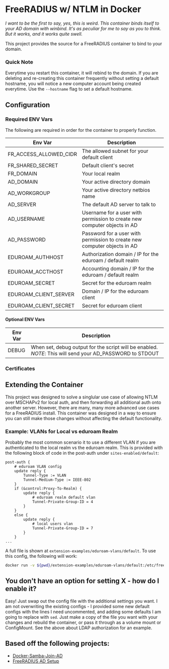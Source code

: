 # FreeRADIUS w/ NTLM in Docker

_I want to be the first to say, yes, this is weird. This container binds itself to your AD domain with winbind. It's as peculiar for me to say as you to think. But it works, and it works quite swell._

This project provides the source for a FreeRADIUS container to bind to your domain.

### Quick Note

Everytime you restart this container, it will rebind to the domain. If you are deleting and re-creating this container frequently without setting a default hostname, you will notice a new computer account being created everytime. Use the `--hostname` flag to set a default hostname.

## Configuration

### Required ENV Vars

The following are required in order for the container to properly function.

| Env Var | Description |
| ------- | ----------- |
| FR_ACCESS_ALLOWED_CIDR | The allowed subnet for your default client |
| FR_SHARED_SECRET | Default client's secret |
| FR_DOMAIN | Your local realm |
| AD_DOMAIN | Your active directory domain |
| AD_WORKGROUP | Your active directory netbios name |
| AD_SERVER | The default AD server to talk to |
| AD_USERNAME | Username for a user with permission to create new computer objects in AD |
| AD_PASSWORD | Password for a user with permission to create new computer objects in AD |
| EDUROAM_AUTHHOST | Authorization domain / IP for the eduroam / default realm |
| EDUROAM_ACCTHOST | Accounting domain / IP for the eduroam / default realm |
| EDUROAM_SECRET | Secret for the eduroam realm |
| EDUROAM_CLIENT_SERVER | Domain / IP for the eduroam client | 
| EDUROAM_CLIENT_SECRET | Secret for eduroam client |

#### Optional ENV Vars

| Env Var | Description |
| ------- | ----------- |
| DEBUG | When set, debug output for the script will be enabled. _NOTE_: This will send your AD_PASSWORD to STDOUT |

### Certificates



## Extending the Container

This project was designed to solve a singlular use case of allowing NTLM over MSCHAPv2 for local auth, and then forwarding all additional auth onto another server. However, there are many, many more advanced use cases for a FreeRADIUS install. This container was designed in a way to ensure you can still make those changes without affecting the default functionality.

### Example: VLANs for Local vs eduroam Realm

Probably the most common scenario it to use a different VLAN if you are authenticated to the local realm vs the eduroam realm. This is provided with the following block of code in the post-auth under `sites-enabled/default`:

```
post-auth {
    # eduroam VLAN config
    update reply {
        Tunnel-Type := VLAN
        Tunnel-Medium-Type := IEEE-802
    }
    if (&control:Proxy-To-Realm) {
        update reply {
            # eduroam realm default vlan
            Tunnel-Private-Group-ID = 4
        }
    }
    else {
        update reply {
            # local users vlan
            Tunnel-Private-Group-ID = 7
        }
    }
...
```

A full file is shown at `extension-examples/eduroam-vlans/default`. To use this config, the following will work:

```bash
docker run -v ${pwd}/extension-examples/eduroam-vlans/default:/etc/freeradius/sites-enabled/default --env-file=example.env -p 1812:1812/udp -p 1813:1813/udp esutwo/freeradius-ntlm:3.0.19-0
```

## You don't have an option for setting X - how do I enable it?

Easy! Just swap out the config file with the additional settings you want. I am not overwriting the existing configs - I provided some new default configs with the lines I need uncommented, and adding some defaults I am going to replace with `sed`. Just make a copy of the file you want with your changes and rebuild the container, or pass it through as a volume mount or ConfigMount. See the above about LDAP authorization for an example.

## Based off the following projects:

* [Docker-Samba-Join-AD](https://github.com/fjudith/docker-samba-join-ad/)
* [FreeRADIUS AD Setup](https://xenomorph.net/linux/ubuntu/misc/radius-unifi/)
